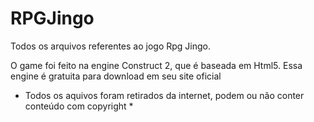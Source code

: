 # RPGJingo
Todos os arquivos referentes ao jogo Rpg Jingo. 

O game foi feito na engine Construct 2, que é baseada em Html5. 
  Essa engine é gratuita para download em seu site oficial









* Todos os aquivos foram retirados da internet, podem ou não conter conteúdo com copyright *
